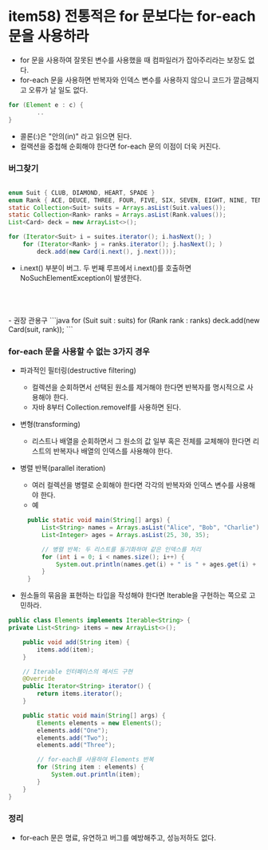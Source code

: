 # item58) 전통적은 for 문보다는 for-each 문을 사용하라

- for 문을 사용하여 잘못된 변수를 사용했을 때 컴파일러가 잡아주리라는 보장도 없다.
- for-each 문을 사용하면 반복자와 인덱스 변수를 사용하지 않으니 코드가 깔금해지고 오류가 날 일도 없다.

```java
for (Element e : c) {
        ..
}
```

- 콜론(:)은 "안의(in)" 라고 읽으면 된다.
- 컬랙션을 중첩해 순회해야 한다면 for-each 문의 이점이 더욱 커진다.

### 버그찾기
```java

enum Suit { CLUB, DIAMOND, HEART, SPADE }
enum Rank { ACE, DEUCE, THREE, FOUR, FIVE, SIX, SEVEN, EIGHT, NINE, TEN, JACK, QUEEN, KING} ...
static Collection<Suit> suits = Arrays.asList(Suit.values());
static Collection<Rank> ranks = Arrays.asList(Rank.values()); 
List<Card> deck = new ArrayList<>();

for (Iterator<Suit> i = suites.iterator(); i.hasNext(); )
    for (Iterator<Rank> j = ranks.iterator(); j.hasNext(); )
        deck.add(new Card(i.next(), j.next()));

```
- i.next() 부분이 버그. 두 번째 루프에서 i.next()를 호출하면 NoSuchElementException이 발생한다.
</br>
</br>
</br>
- 권장 관용구
```java
for (Suit suit : suits)
    for (Rank rank : ranks)
        deck.add(new Card(suit, rank));
```

### for-each 문을 사용할 수 없는 3가지 경우
- 파과적인 필터링(destructive filtering) 
  - 컬렉션을 순회하면서 선택된 원소를 제거해야 한다면 반복자를 명시적으로 사용해야 한다.
  - 자바 8부터 Collection.removeIf를 사용하면 된다.
- 변형(transforming)
  - 리스트나 배열을 순회하면서 그 원소의 값 일부 혹은 전체를 교체해야 한다면 리스트의 반복자나 배열의 인덱스를 사용해야 한다.
- 병렬 반복(parallel iteration)
  - 여러 컬렉션을 병렬로 순회해야 한다면 각각의 반복자와 인덱스 변수를 사용해야 한다.
  - 예
  ```java
    public static void main(String[] args) {
        List<String> names = Arrays.asList("Alice", "Bob", "Charlie");
        List<Integer> ages = Arrays.asList(25, 30, 35);

        // 병렬 반복: 두 리스트를 동기화하며 같은 인덱스를 처리
        for (int i = 0; i < names.size(); i++) {
            System.out.println(names.get(i) + " is " + ages.get(i) + " years old.");
        }
    }
  ```
  
- 원소들의 묶음을 표현하는 타입을 작성해야 한다면 Iterable을 구현하는 쪽으로 고민하라.
```java
public class Elements implements Iterable<String> {
private List<String> items = new ArrayList<>();

    public void add(String item) {
        items.add(item);
    }

    // Iterable 인터페이스의 메서드 구현
    @Override
    public Iterator<String> iterator() {
        return items.iterator();
    }

    public static void main(String[] args) {
        Elements elements = new Elements();
        elements.add("One");
        elements.add("Two");
        elements.add("Three");

        // for-each를 사용하여 Elements 반복
        for (String item : elements) {
            System.out.println(item);
        }
    }
}
```

### 정리
- for-each 문은 명료, 유연하고 버그를 예방해주고, 성능저하도 없다.